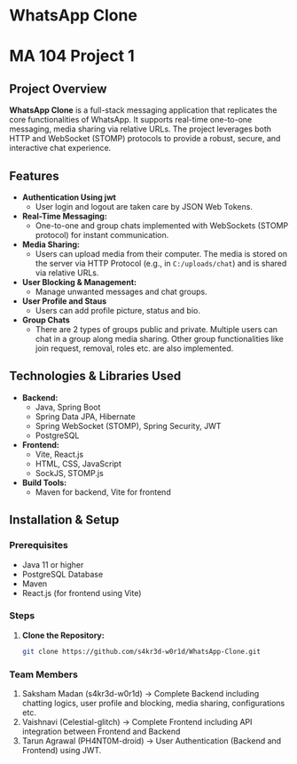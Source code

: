 # WhatsApp Clone 
# MA 104 Project 1

## Project Overview
**WhatsApp Clone** is a full-stack messaging application that replicates the core functionalities of WhatsApp. It supports real-time one-to-one messaging, media sharing via relative URLs. The project leverages both HTTP and WebSocket (STOMP) protocols to provide a robust, secure, and interactive chat experience.

## Features
- **Authentication Using jwt**
   - User login and logout are taken care by JSON Web Tokens.
- **Real-Time Messaging:**  
  - One-to-one and group chats implemented with WebSockets (STOMP protocol) for instant communication.
- **Media Sharing:**  
  - Users can upload media from their computer. The media is stored on the server via HTTP Protocol (e.g., in `C:/uploads/chat`) and is shared via relative URLs.
- **User Blocking & Management:**  
  - Manage unwanted messages and chat groups.
- **User Profile and Staus**
  - Users can add profile picture, status and bio.
- **Group Chats**
  - There are 2 types of groups public and private. Multiple users can chat in a group along media sharing. Other group functionalities like join request, removal, roles etc. are also implemented.

## Technologies & Libraries Used
- **Backend:**  
  - Java, Spring Boot
  - Spring Data JPA, Hibernate
  - Spring WebSocket (STOMP), Spring Security, JWT  
  - PostgreSQL  
- **Frontend:**  
  - Vite, React.js  
  - HTML, CSS, JavaScript  
  - SockJS, STOMP.js   
- **Build Tools:**  
  - Maven for backend, Vite for frontend

## Installation & Setup

### Prerequisites
- Java 11 or higher
- PostgreSQL Database
- Maven
- React.js (for frontend using Vite)

### Steps

1. **Clone the Repository:**
   ```bash
   git clone https://github.com/s4kr3d-w0r1d/WhatsApp-Clone.git

### Team Members

1. Saksham Madan (s4kr3d-w0r1d) -> Complete Backend including chatting logics, user profile and blocking, media sharing, configurations etc.
2. Vaishnavi (Celestial-glitch) -> Complete Frontend including API integration between Frontend and Backend
3. Tarun Agrawal (PH4NT0M-droid) -> User Authentication (Backend and Frontend) using JWT.
